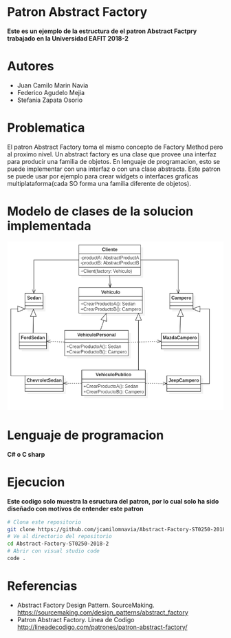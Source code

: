 # Patron Abstract Factory

**Este es un ejemplo de la estructura de el patron Abstract Factpry trabajado en la Universidad EAFIT 2018-2**

# Autores
- Juan Camilo Marin Navia
- Federico Agudelo Mejia
- Stefania Zapata Osorio

# Problematica
El patron Abstract Factory toma el mismo concepto de Factory Method pero al proximo nivel. Un abstract factory es una clase que provee una interfaz para producir una familia de objetos. En lenguaje de programacion, esto se puede implementar con una interfaz o con una clase abstracta.
Este patron se puede usar por ejemplo para crear widgets o interfaces graficas multiplataforma(cada SO forma una familia diferente de objetos).

# Modelo de clases de la solucion implementada
![Alt text](assets/img/model.png "Modelo Implementado")

# Lenguaje de programacion
**C# o C sharp**

# Ejecucion
**Este codigo solo muestra la esructura del patron, por lo cual solo ha sido diseñado con motivos de entender este patron**
```bash
# Clona este repositorio
git clone https://github.com/jcamilomnavia/Abstract-Factory-ST0250-2018-2
# Ve al directorio del repositorio
cd Abstract-Factory-ST0250-2018-2
# Abrir con visual studio code
code .
```
# Referencias
- Abstract Factory Design Pattern. SourceMaking. https://sourcemaking.com/design_patterns/abstract_factory
- Patron Abstract Factory. Linea de Codigo http://lineadecodigo.com/patrones/patron-abstract-factory/
